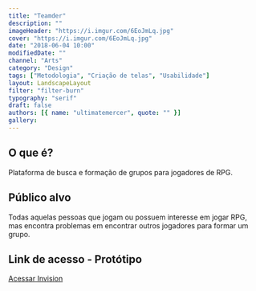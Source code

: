 ```yaml
---
title: "Teamder"
description: ""
imageHeader: "https://i.imgur.com/6EoJmLq.jpg"
cover: "https://i.imgur.com/6EoJmLq.jpg"
date: "2018-06-04 10:00"
modifiedDate: ""
channel: "Arts"
category: "Design"
tags: ["Metodologia", "Criação de telas", "Usabilidade"]
layout: LandscapeLayout
filter: "filter-burn"
typography: "serif"
draft: false
authors: [{ name: "ultimatemercer", quote: "" }]
gallery:
---
```


## O que é?

Plataforma de busca e formação de grupos para jogadores de RPG.

## Público alvo

Todas aquelas pessoas que jogam ou possuem interesse em jogar RPG, mas encontra problemas em encontrar outros jogadores para formar um grupo.

## Link de acesso - Protótipo

<a href="https://invis.io/PSN3H0LD8F4" target="_blank"
                rel="noopener" title="Acessar">Acessar Invision</a>
